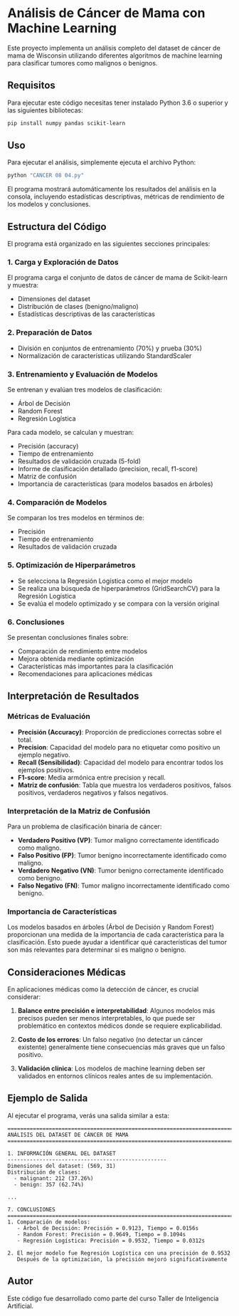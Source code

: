 # Análisis de Cáncer de Mama con Machine Learning

Este proyecto implementa un análisis completo del dataset de cáncer de mama de Wisconsin utilizando diferentes algoritmos de machine learning para clasificar tumores como malignos o benignos.

## Requisitos

Para ejecutar este código necesitas tener instalado Python 3.6 o superior y las siguientes bibliotecas:

```bash
pip install numpy pandas scikit-learn
```

## Uso

Para ejecutar el análisis, simplemente ejecuta el archivo Python:

```bash
python "CANCER 08 04.py"
```

El programa mostrará automáticamente los resultados del análisis en la consola, incluyendo estadísticas descriptivas, métricas de rendimiento de los modelos y conclusiones.

## Estructura del Código

El programa está organizado en las siguientes secciones principales:

### 1. Carga y Exploración de Datos

El programa carga el conjunto de datos de cáncer de mama de Scikit-learn y muestra:
- Dimensiones del dataset
- Distribución de clases (benigno/maligno)
- Estadísticas descriptivas de las características

### 2. Preparación de Datos

- División en conjuntos de entrenamiento (70%) y prueba (30%)
- Normalización de características utilizando StandardScaler

### 3. Entrenamiento y Evaluación de Modelos

Se entrenan y evalúan tres modelos de clasificación:
- Árbol de Decisión
- Random Forest
- Regresión Logística

Para cada modelo, se calculan y muestran:
- Precisión (accuracy)
- Tiempo de entrenamiento
- Resultados de validación cruzada (5-fold)
- Informe de clasificación detallado (precision, recall, f1-score)
- Matriz de confusión
- Importancia de características (para modelos basados en árboles)

### 4. Comparación de Modelos

Se comparan los tres modelos en términos de:
- Precisión
- Tiempo de entrenamiento
- Resultados de validación cruzada

### 5. Optimización de Hiperparámetros

- Se selecciona la Regresión Logística como el mejor modelo
- Se realiza una búsqueda de hiperparámetros (GridSearchCV) para la Regresión Logística
- Se evalúa el modelo optimizado y se compara con la versión original

### 6. Conclusiones

Se presentan conclusiones finales sobre:
- Comparación de rendimiento entre modelos
- Mejora obtenida mediante optimización
- Características más importantes para la clasificación
- Recomendaciones para aplicaciones médicas

## Interpretación de Resultados

### Métricas de Evaluación

- **Precisión (Accuracy)**: Proporción de predicciones correctas sobre el total.
- **Precision**: Capacidad del modelo para no etiquetar como positivo un ejemplo negativo.
- **Recall (Sensibilidad)**: Capacidad del modelo para encontrar todos los ejemplos positivos.
- **F1-score**: Media armónica entre precision y recall.
- **Matriz de confusión**: Tabla que muestra los verdaderos positivos, falsos positivos, verdaderos negativos y falsos negativos.

### Interpretación de la Matriz de Confusión

Para un problema de clasificación binaria de cáncer:
- **Verdadero Positivo (VP)**: Tumor maligno correctamente identificado como maligno.
- **Falso Positivo (FP)**: Tumor benigno incorrectamente identificado como maligno.
- **Verdadero Negativo (VN)**: Tumor benigno correctamente identificado como benigno.
- **Falso Negativo (FN)**: Tumor maligno incorrectamente identificado como benigno.

### Importancia de Características

Los modelos basados en árboles (Árbol de Decisión y Random Forest) proporcionan una medida de la importancia de cada característica para la clasificación. Esto puede ayudar a identificar qué características del tumor son más relevantes para determinar si es maligno o benigno.

## Consideraciones Médicas

En aplicaciones médicas como la detección de cáncer, es crucial considerar:

1. **Balance entre precisión e interpretabilidad**: Algunos modelos más precisos pueden ser menos interpretables, lo que puede ser problemático en contextos médicos donde se requiere explicabilidad.

2. **Costo de los errores**: Un falso negativo (no detectar un cáncer existente) generalmente tiene consecuencias más graves que un falso positivo.

3. **Validación clínica**: Los modelos de machine learning deben ser validados en entornos clínicos reales antes de su implementación.

## Ejemplo de Salida

Al ejecutar el programa, verás una salida similar a esta:

```
================================================================================
ANÁLISIS DEL DATASET DE CÁNCER DE MAMA
================================================================================

1. INFORMACIÓN GENERAL DEL DATASET
--------------------------------------------------
Dimensiones del dataset: (569, 31)
Distribución de clases:
  - malignant: 212 (37.26%)
  - benign: 357 (62.74%)

...

7. CONCLUSIONES
================================================================================
1. Comparación de modelos:
   - Árbol de Decisión: Precisión = 0.9123, Tiempo = 0.0156s
   - Random Forest: Precisión = 0.9649, Tiempo = 0.1094s
   - Regresión Logística: Precisión = 0.9532, Tiempo = 0.0312s

2. El mejor modelo fue Regresión Logística con una precisión de 0.9532
   Después de la optimización, la precisión mejoró significativamente
```

## Autor

Este código fue desarrollado como parte del curso Taller de Inteligencia Artificial.
